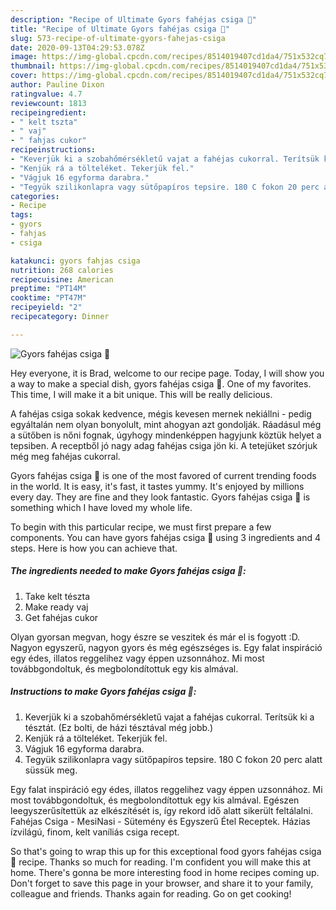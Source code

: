 ```yaml
---
description: "Recipe of Ultimate Gyors fahéjas csiga 🐌"
title: "Recipe of Ultimate Gyors fahéjas csiga 🐌"
slug: 573-recipe-of-ultimate-gyors-fahejas-csiga
date: 2020-09-13T04:29:53.078Z
image: https://img-global.cpcdn.com/recipes/8514019407cd1da4/751x532cq70/gyors-fahejas-csiga-🐌-recept-foto.jpg
thumbnail: https://img-global.cpcdn.com/recipes/8514019407cd1da4/751x532cq70/gyors-fahejas-csiga-🐌-recept-foto.jpg
cover: https://img-global.cpcdn.com/recipes/8514019407cd1da4/751x532cq70/gyors-fahejas-csiga-🐌-recept-foto.jpg
author: Pauline Dixon
ratingvalue: 4.7
reviewcount: 1813
recipeingredient:
- " kelt tszta"
- " vaj"
- " fahjas cukor"
recipeinstructions:
- "Keverjük ki a szobahőmérsékletű vajat a fahéjas cukorral. Terítsük ki a tésztát. (Ez bolti, de házi tésztával még jobb.)"
- "Kenjük rá a tölteléket. Tekerjük fel."
- "Vágjuk 16 egyforma darabra."
- "Tegyük szilikonlapra vagy sütőpapíros tepsire. 180 C fokon 20 perc alatt süssük meg."
categories:
- Recipe
tags:
- gyors
- fahjas
- csiga

katakunci: gyors fahjas csiga 
nutrition: 268 calories
recipecuisine: American
preptime: "PT14M"
cooktime: "PT47M"
recipeyield: "2"
recipecategory: Dinner

---
```



![Gyors fahéjas csiga 🐌](https://img-global.cpcdn.com/recipes/8514019407cd1da4/751x532cq70/gyors-fahejas-csiga-🐌-recept-foto.jpg)

Hey everyone, it is Brad, welcome to our recipe page. Today, I will show you a way to make a special dish, gyors fahéjas csiga 🐌. One of my favorites. This time, I will make it a bit unique. This will be really delicious.

A fahéjas csiga sokak kedvence, mégis kevesen mernek nekiállni - pedig egyáltalán nem olyan bonyolult, mint ahogyan azt gondolják. Ráadásul még a sütőben is nőni fognak, úgyhogy mindenképpen hagyjunk köztük helyet a tepsiben. A receptből jó nagy adag fahéjas csiga jön ki. A tetejüket szórjuk még meg fahéjas cukorral.

Gyors fahéjas csiga 🐌 is one of the most favored of current trending foods in the world. It is easy, it's fast, it tastes yummy. It's enjoyed by millions every day. They are fine and they look fantastic. Gyors fahéjas csiga 🐌 is something which I have loved my whole life.


To begin with this particular recipe, we must first prepare a few components. You can have gyors fahéjas csiga 🐌 using 3 ingredients and 4 steps. Here is how you can achieve that.

<!--inarticleads1-->

##### The ingredients needed to make Gyors fahéjas csiga 🐌:

1. Take  kelt tészta
1. Make ready  vaj
1. Get  fahéjas cukor


Olyan gyorsan megvan, hogy észre se veszitek és már el is fogyott :D. Nagyon egyszerű, nagyon gyors és még egészséges is. Egy falat inspiráció egy édes, illatos reggelihez vagy éppen uzsonnához. Mi most továbbgondoltuk, és megbolondítottuk egy kis almával. 

<!--inarticleads2-->

##### Instructions to make Gyors fahéjas csiga 🐌:

1. Keverjük ki a szobahőmérsékletű vajat a fahéjas cukorral. Terítsük ki a tésztát. (Ez bolti, de házi tésztával még jobb.)
1. Kenjük rá a tölteléket. Tekerjük fel.
1. Vágjuk 16 egyforma darabra.
1. Tegyük szilikonlapra vagy sütőpapíros tepsire. 180 C fokon 20 perc alatt süssük meg.


Egy falat inspiráció egy édes, illatos reggelihez vagy éppen uzsonnához. Mi most továbbgondoltuk, és megbolondítottuk egy kis almával. Egészen leegyszerűsítettük az elkészítését is, így rekord idő alatt sikerült feltálalni. Fahéjas Csiga - MesiNasi - Sütemény és Egyszerű Étel Receptek. Házias ízvilágú, finom, kelt vaníliás csiga recept. 

So that's going to wrap this up for this exceptional food gyors fahéjas csiga 🐌 recipe. Thanks so much for reading. I'm confident you will make this at home. There's gonna be more interesting food in home recipes coming up. Don't forget to save this page in your browser, and share it to your family, colleague and friends. Thanks again for reading. Go on get cooking!
